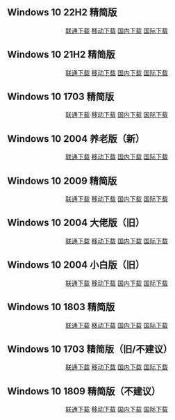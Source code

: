 ## Windows 10 22H2 精简版

<p align="center">
    <a class="btn" rel="noopener noreferrer" href="https://download.fuibafuyu.cn/d/123/System/Windows/Lite/Win10-22H2-Lite-Stable221005.iso">联通下载</a>
    <a class="btn" rel="noopener noreferrer" href="https://download.fuibafuyu.cn/d/139/System/Windows/Lite/Win10-22H2-Lite-Stable221005.iso">移动下载</a>
    <a class="btn" rel="noopener noreferrer" href="https://download.fuibafuyu.cn/d/Ali/System/Windows/Lite/Win10-22H2-Lite-Stable221005.iso">国内下载</a>
    <a class="btn" rel="noopener noreferrer" href="https://download.fuibafuyu.cn/d/OD/System/Windows/Lite/Win10-22H2-Lite-Stable221005.iso">国际下载</a>
</p>

## Windows 10 21H2 精简版

<p align="center">
    <a class="btn" rel="noopener noreferrer" href="https://download.fuibafuyu.cn/d/123/System/Windows/Lite/Win10-21H2-Lite-Stable220824.iso">联通下载</a>
    <a class="btn" rel="noopener noreferrer" href="https://download.fuibafuyu.cn/d/139/System/Windows/Lite/Win10-21H2-Lite-Stable220824.iso">移动下载</a>
    <a class="btn" rel="noopener noreferrer" href="https://download.fuibafuyu.cn/d/Ali/System/Windows/Lite/Win10-21H2-Lite-Stable220824.iso">国内下载</a>
    <a class="btn" rel="noopener noreferrer" href="https://download.fuibafuyu.cn/d/OD/System/Windows/Lite/Win10-21H2-Lite-Stable220824.iso">国际下载</a>
</p>

## Windows 10 1703 精简版

<p align="center">
    <a class="btn" rel="noopener noreferrer" href="https://download.fuibafuyu.cn/d/123/System/Windows/Lite/Win10-1703-Lite-Stable221219.iso">联通下载</a>
    <a class="btn" rel="noopener noreferrer" href="https://download.fuibafuyu.cn/d/139/System/Windows/Lite/Win10-1703-Lite-Stable221219.iso">移动下载</a>
    <a class="btn" rel="noopener noreferrer" href="https://download.fuibafuyu.cn/d/Ali/System/Windows/Lite/Win10-1703-Lite-Stable221219.iso">国内下载</a>
    <a class="btn" rel="noopener noreferrer" href="https://download.fuibafuyu.cn/d/OD/System/Windows/Lite/Win10-1703-Lite-Stable221219.iso">国际下载</a>
</p>

## Windows 10 2004 养老版（新）

<p align="center">
    <a class="btn" rel="noopener noreferrer" href="https://download.fuibafuyu.cn/d/123/System/Windows/Lite/Win10-2004-YangLao-210919.iso">联通下载</a>
    <a class="btn" rel="noopener noreferrer" href="https://download.fuibafuyu.cn/d/139/System/Windows/Lite/Win10-2004-YangLao-210919.iso">移动下载</a>
    <a class="btn" rel="noopener noreferrer" href="https://download.fuibafuyu.cn/d/Ali/System/Windows/Lite/Win10-2004-YangLao-210919.iso">国内下载</a>
    <a class="btn" rel="noopener noreferrer" href="https://download.fuibafuyu.cn/d/OD/System/Windows/Lite/Win10-2004-YangLao-210919.iso">国际下载</a>
</p>

## Windows 10 2009 精简版

<p align="center">
    <a class="btn" rel="noopener noreferrer" href="https://download.fuibafuyu.cn/d/123/System/Windows/Lite/Win10-2009-Lite-ALPHA210320.iso">联通下载</a>
    <a class="btn" rel="noopener noreferrer" href="https://download.fuibafuyu.cn/d/139/System/Windows/Lite/Win10-2009-Lite-ALPHA210320.iso">移动下载</a>
    <a class="btn" rel="noopener noreferrer" href="https://download.fuibafuyu.cn/d/Ali/System/Windows/Lite/Win10-2009-Lite-ALPHA210320.iso">国内下载</a>
    <a class="btn" rel="noopener noreferrer" href="https://download.fuibafuyu.cn/d/OD/System/Windows/Lite/Win10-2009-Lite-ALPHA210320.iso">国际下载</a>
</p>

## Windows 10 2004 大佬版（旧）

<p align="center">
    <a class="btn" rel="noopener noreferrer" href="https://download.fuibafuyu.cn/d/123/System/Windows/Lite/Win10-2004-LAO-ALPHA210120.iso">联通下载</a>
    <a class="btn" rel="noopener noreferrer" href="https://download.fuibafuyu.cn/d/139/System/Windows/Lite/Win10-2004-LAO-ALPHA210120.iso">移动下载</a>
    <a class="btn" rel="noopener noreferrer" href="https://download.fuibafuyu.cn/d/Ali/System/Windows/Lite/Win10-2004-LAO-ALPHA210120.iso">国内下载</a>
    <a class="btn" rel="noopener noreferrer" href="https://download.fuibafuyu.cn/d/OD/System/Windows/Lite/Win10-2004-LAO-ALPHA210120.iso">国际下载</a>
</p>

## Windows 10 2004 小白版（旧）

<p align="center">
    <a class="btn" rel="noopener noreferrer" href="https://download.fuibafuyu.cn/d/123/System/Windows/Lite/Win10-2004-BAI-ALPHA210120.iso">联通下载</a>
    <a class="btn" rel="noopener noreferrer" href="https://download.fuibafuyu.cn/d/139/System/Windows/Lite/Win10-2004-BAI-ALPHA210120.iso">移动下载</a>
    <a class="btn" rel="noopener noreferrer" href="https://download.fuibafuyu.cn/d/Ali/System/Windows/Lite/Win10-2004-BAI-ALPHA210120.iso">国内下载</a>
    <a class="btn" rel="noopener noreferrer" href="https://download.fuibafuyu.cn/d/OD/System/Windows/Lite/Win10-2004-BAI-ALPHA210120.iso">国际下载</a>
</p>

## Windows 10 1803 精简版

<p align="center">
    <a class="btn" rel="noopener noreferrer" href="https://download.fuibafuyu.cn/d/123/System/Windows/Lite/Win10-1803-Plus-ALPHA210208.iso">联通下载</a>
    <a class="btn" rel="noopener noreferrer" href="https://download.fuibafuyu.cn/d/139/System/Windows/Lite/Win10-1803-Plus-ALPHA210208.iso">移动下载</a>
    <a class="btn" rel="noopener noreferrer" href="https://download.fuibafuyu.cn/d/Ali/System/Windows/Lite/Win10-1803-Plus-ALPHA210208.iso">国内下载</a>
    <a class="btn" rel="noopener noreferrer" href="https://download.fuibafuyu.cn/d/OD/System/Windows/Lite/Win10-1803-Plus-ALPHA210208.iso">国际下载</a>
</p>

## Windows 10 1703 精简版（旧/不建议）

<p align="center">
    <a class="btn" rel="noopener noreferrer" href="https://download.fuibafuyu.cn/d/123/System/Windows/Lite/Win10-1703-Lite-ALPHA210206.iso">联通下载</a>
    <a class="btn" rel="noopener noreferrer" href="https://download.fuibafuyu.cn/d/139/System/Windows/Lite/Win10-1703-Lite-ALPHA210206.iso">移动下载</a>
    <a class="btn" rel="noopener noreferrer" href="https://download.fuibafuyu.cn/d/Ali/System/Windows/Lite/Win10-1703-Lite-ALPHA210206.iso">国内下载</a>
    <a class="btn" rel="noopener noreferrer" href="https://download.fuibafuyu.cn/d/OD/System/Windows/Lite/Win10-1703-Lite-ALPHA210206.iso">国际下载</a>
</p>

## Windows 10 1809 精简版（不建议）

<p align="center">
    <a class="btn" rel="noopener noreferrer" href="https://download.fuibafuyu.cn/d/123/System/Windows/Lite/Win10-1809-Lite-ALPHA210311.iso">联通下载</a>
    <a class="btn" rel="noopener noreferrer" href="https://download.fuibafuyu.cn/d/139/System/Windows/Lite/Win10-1809-Lite-ALPHA210311.iso">移动下载</a>
    <a class="btn" rel="noopener noreferrer" href="https://download.fuibafuyu.cn/d/Ali/System/Windows/Lite/Win10-1809-Lite-ALPHA210311.iso">国内下载</a>
    <a class="btn" rel="noopener noreferrer" href="https://download.fuibafuyu.cn/d/OD/System/Windows/Lite/Win10-1809-Lite-ALPHA210311.iso">国际下载</a>
</p>